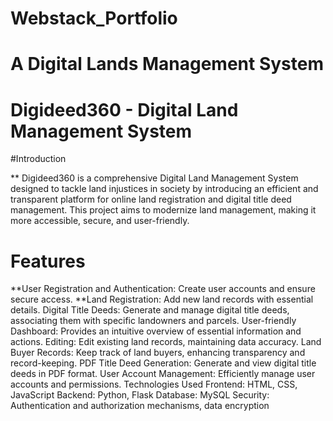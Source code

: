# Webstack_Portfolio
# A Digital Lands Management System

# Digideed360 - Digital Land Management System

#Introduction

** Digideed360 is a comprehensive Digital Land Management System designed to tackle land injustices in society by introducing an efficient and transparent platform for online land registration and digital title deed management. This project aims to modernize land management, making it more accessible, secure, and user-friendly.

# Features

**User Registration and Authentication: Create user accounts and ensure secure access.
**Land Registration: Add new land records with essential details.
Digital Title Deeds: Generate and manage digital title deeds, associating them with specific landowners and parcels.
User-friendly Dashboard: Provides an intuitive overview of essential information and actions.
Editing: Edit existing land records, maintaining data accuracy.
Land Buyer Records: Keep track of land buyers, enhancing transparency and record-keeping.
PDF Title Deed Generation: Generate and view digital title deeds in PDF format.
User Account Management: Efficiently manage user accounts and permissions.
Technologies Used
Frontend: HTML, CSS, JavaScript
Backend: Python, Flask
Database: MySQL
Security: Authentication and authorization mechanisms, data encryption
